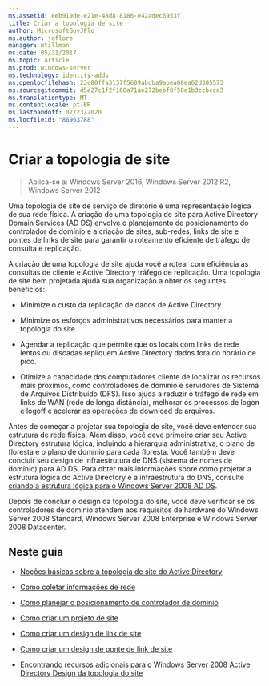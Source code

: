 ```yaml
---
ms.assetid: eeb919de-e21e-48d8-8186-e42adec6933f
title: Criar a topologia de site
author: MicrosoftGuyJFlo
ms.author: joflore
manager: mtillman
ms.date: 05/31/2017
ms.topic: article
ms.prod: windows-server
ms.technology: identity-adds
ms.openlocfilehash: 23c80ffa3137f5609abdba9abea08ea62d305573
ms.sourcegitcommit: d5e27c1f2f168a71ae272bebf8f50e1b3ccbcca3
ms.translationtype: MT
ms.contentlocale: pt-BR
ms.lasthandoff: 07/23/2020
ms.locfileid: "86963788"
---
```

# <a name="designing-the-site-topology"></a>Criar a topologia de site

>Aplica-se a: Windows Server 2016, Windows Server 2012 R2, Windows Server 2012

Uma topologia de site de serviço de diretório é uma representação lógica de sua rede física. A criação de uma topologia de site para Active Directory Domain Services (AD DS) envolve o planejamento de posicionamento do controlador de domínio e a criação de sites, sub-redes, links de site e pontes de links de site para garantir o roteamento eficiente de tráfego de consulta e replicação.  
  
A criação de uma topologia de site ajuda você a rotear com eficiência as consultas de cliente e Active Directory tráfego de replicação. Uma topologia de site bem projetada ajuda sua organização a obter os seguintes benefícios:  
  
-   Minimize o custo da replicação de dados de Active Directory.  
  
-   Minimize os esforços administrativos necessários para manter a topologia do site.  
  
-   Agendar a replicação que permite que os locais com links de rede lentos ou discadas repliquem Active Directory dados fora do horário de pico.  
  
-   Otimize a capacidade dos computadores cliente de localizar os recursos mais próximos, como controladores de domínio e servidores de Sistema de Arquivos Distribuído (DFS). Isso ajuda a reduzir o tráfego de rede em links de WAN (rede de longa distância), melhorar os processos de logon e logoff e acelerar as operações de download de arquivos.  
  
Antes de começar a projetar sua topologia de site, você deve entender sua estrutura de rede física. Além disso, você deve primeiro criar seu Active Directory estrutura lógica, incluindo a hierarquia administrativa, o plano de floresta e o plano de domínio para cada floresta. Você também deve concluir seu design de infraestrutura de DNS (sistema de nomes de domínio) para AD DS. Para obter mais informações sobre como projetar a estrutura lógica do Active Directory e a infraestrutura do DNS, consulte [criando a estrutura lógica para o Windows Server 2008 AD DS](/previous-versions/windows/it-pro/windows-server-2008-R2-and-2008/cc770806(v=ws.10)).  
  
Depois de concluir o design da topologia do site, você deve verificar se os controladores de domínio atendem aos requisitos de hardware do Windows Server 2008 Standard, Windows Server 2008 Enterprise e Windows Server 2008 Datacenter.  
  
## <a name="in-this-guide"></a>Neste guia  
  
-   [Noções básicas sobre a topologia de site do Active Directory](../../ad-ds/plan/Understanding-Active-Directory-Site-Topology.md)  
  
-   [Como coletar informações de rede](../../ad-ds/plan/Collecting-Network-Information.md)  
  
-   [Como planejar o posicionamento de controlador de domínio](../../ad-ds/plan/Planning-Domain-Controller-Placement.md)  
  
-   [Como criar um projeto de site](../../ad-ds/plan/Creating-a-Site-Design.md)  
  
-   [Como criar um design de link de site](../../ad-ds/plan/Creating-a-Site-Link-Design.md)  
  
-   [Como criar um design de ponte de link de site](../../ad-ds/plan/Creating-a-Site-Link-Bridge-Design.md)  
  
-   [Encontrando recursos adicionais para o Windows Server 2008 Active Directory Design da topologia do site](../../ad-ds/plan/Finding-Additional-Resources-for-Windows-Server-2008-Active-Directory-Site-Topology-Design.md)  
  

